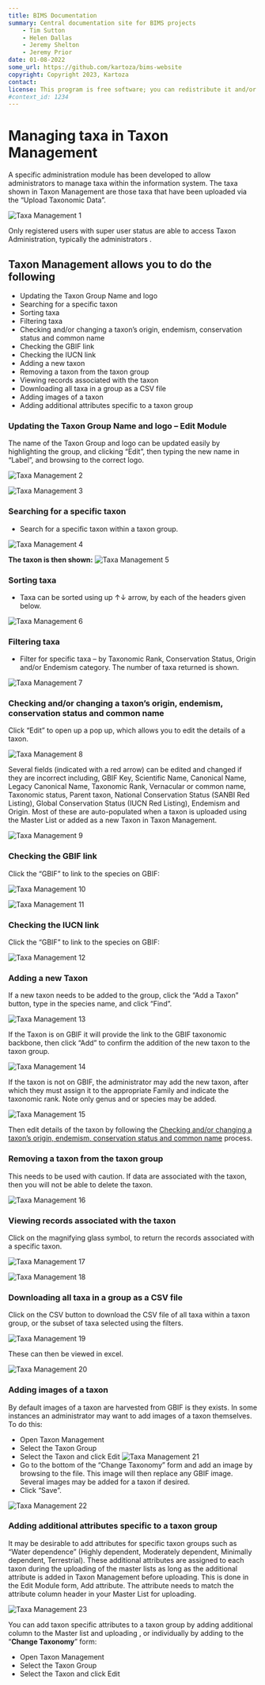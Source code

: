 ```yaml
---
title: BIMS Documentation
summary: Central documentation site for BIMS projects
    - Tim Sutton
    - Helen Dallas
    - Jeremy Shelton
    - Jeremy Prior
date: 01-08-2022
some_url: https://github.com/kartoza/bims-website
copyright: Copyright 2023, Kartoza
contact: 
license: This program is free software; you can redistribute it and/or modify it under the terms of the GNU Affero General Public License as published by the Free Software Foundation; either version 3 of the License, or (at your option) any later version.
#context_id: 1234
---
```


# Managing taxa in Taxon Management

A specific administration module has been developed to allow administrators to manage taxa within the information system. The taxa shown in Taxon Management are those taxa that have been uploaded via the “Upload Taxonomic Data”.

![Taxa Management 1](./img/taxa-management-1.png)

Only registered users with super user status are able to access Taxon Administration, typically the administrators .

## Taxon Management allows you to do the following

* Updating the Taxon Group Name and logo
* Searching for a specific taxon
* Sorting taxa
* Filtering taxa
* Checking and/or changing a taxon’s origin, endemism, conservation status and common name
* Checking the GBIF link
* Checking the IUCN link
* Adding a new taxon
* Removing a taxon from the taxon group
* Viewing records associated with the taxon
* Downloading all taxa in a group as a CSV file
* Adding images of a taxon
* Adding additional attributes specific to a taxon group

### Updating the Taxon Group Name and logo – Edit Module

The name of the Taxon Group and logo can be updated easily by highlighting the group, and clicking “Edit”, then typing the new name in “Label”, and browsing to the correct logo.

![Taxa Management 2](./img/taxa-management-2.png)

![Taxa Management 3](./img/taxa-management-3.png)

### Searching for a specific taxon

* Search for a specific taxon within a taxon group.

![Taxa Management 4](./img/taxa-management-4.png)

**The taxon is then shown:**
![Taxa Management 5](./img/taxa-management-5.png)

### Sorting taxa

* Taxa can be sorted using up ↑↓  arrow, by each of the headers given below.

![Taxa Management 6](./img/taxa-management-6.png)

### Filtering taxa

* Filter for specific taxa – by Taxonomic Rank, Conservation Status, Origin and/or Endemism category. The number of taxa returned is shown.

![Taxa Management 7](./img/taxa-management-7.png)

### Checking and/or changing a taxon’s origin, endemism, conservation status and common name

Click “Edit” to open up a pop up, which allows you to edit the details of a taxon.

![Taxa Management 8](./img/taxa-management-8.png)

Several fields (indicated with a red arrow) can be edited and changed if they are incorrect including, GBIF Key, Scientific Name, Canonical Name, Legacy Canonical Name, Taxonomic Rank, Vernacular or common name, Taxonomic status, Parent taxon, National Conservation Status (SANBI Red Listing), Global Conservation Status (IUCN Red Listing), Endemism and Origin. Most of these are auto-populated when a taxon is uploaded using the Master List or added as a new Taxon in Taxon Management.

![Taxa Management 9](./img/taxa-management-9.png)

### Checking the GBIF link

Click the “GBIF” to link to the species on GBIF:

![Taxa Management 10](./img/taxa-management-10.png)

![Taxa Management 11](./img/taxa-management-11.png)

### Checking the IUCN link

Click the “GBIF” to link to the species on GBIF:

![Taxa Management 12](./img/taxa-management-12.png)

### Adding a new Taxon

If a new taxon needs to be added to the group, click the “Add a Taxon” button, type in the species name, and click “Find”.  

![Taxa Management 13](./img/taxa-management-13.png)

If the Taxon is on GBIF it will provide the link to the GBIF taxonomic backbone, then click “Add” to confirm the addition of the new taxon to the taxon group.

![Taxa Management 14](./img/taxa-management-14.png)

If the taxon is not on GBIF, the administrator may add the new taxon, after which they must assign it to the appropriate Family and indicate the taxonomic rank. Note only genus and or species may be added.

![Taxa Management 15](./img/taxa-management-15.png)

Then edit details of the taxon by following the [Checking and/or changing a taxon’s origin, endemism, conservation status and common name](#checking-andor-changing-a-taxons-origin-endemism-conservation-status-and-common-name) process.

### Removing a taxon from the taxon group

This needs to be used with caution. If data are associated with the taxon, then you will not be able to delete the taxon.

![Taxa Management 16](./img/taxa-management-16.png)

### Viewing records associated with the taxon

Click on the magnifying glass symbol, to return the records associated with a specific taxon.

![Taxa Management 17](./img/taxa-management-17.png)

![Taxa Management 18](./img/taxa-management-18.png)

### Downloading all taxa in a group as a CSV file

Click on the CSV button to download the CSV file of all taxa within a taxon group, or the subset of taxa selected using the filters.

![Taxa Management 19](./img/taxa-management-19.png)

These can then be viewed in excel.

![Taxa Management 20](./img/taxa-management-20.png)

### Adding images of a taxon

By default images of a taxon are harvested from GBIF is they exists. In some instances an administrator may want to add images of a taxon themselves. To do this:

* Open Taxon Management
* Select the Taxon Group
* Select the Taxon and click Edit
        ![Taxa Management 21](./img/taxa-management-21.png)
* Go to the bottom of the “Change Taxonomy” form and add an image by browsing to the file. This image will then replace any GBIF image. Several images may be added for a taxon if desired.
* Click “Save”.

![Taxa Management 22](./img/taxa-management-22.png)

### Adding additional attributes specific to a taxon group

It may be desirable to add attributes for specific taxon groups such as “Water dependence” (Highly dependent, Moderately dependent, Minimally dependent, Terrestrial). These additional attributes are assigned to each taxon during the uploading of the master lists as long as the additional attribute is added in Taxon Management before uploading.
This is done in the Edit Module form, Add attribute. The attribute needs to match the attribute column header in your Master List for uploading.

![Taxa Management 23](./img/taxa-management-23.png)

You can add taxon specific attributes to a taxon group by adding additional column to the Master list and uploading , or individually by adding to the “**Change Taxonomy**” form:

* Open Taxon Management
* Select the Taxon Group
* Select the Taxon and click Edit
